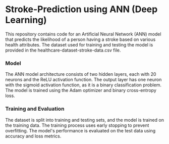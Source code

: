 # Stroke-Prediction using ANN (Deep Learning)

This repository contains code for an Artificial Neural Network (ANN) model that predicts the likelihood of a person having a stroke based on various health attributes. The dataset used for training and testing the model is provided in the healthcare-dataset-stroke-data.csv file.

### Model
The ANN model architecture consists of two hidden layers, each with 20 neurons and the ReLU activation function. The output layer has one neuron with the sigmoid activation function, as it is a binary classification problem. The model is trained using the Adam optimizer and binary cross-entropy loss.

### Training and Evaluation
The dataset is split into training and testing sets, and the model is trained on the training data. The training process uses early stopping to prevent overfitting. The model's performance is evaluated on the test data using accuracy and loss metrics.
